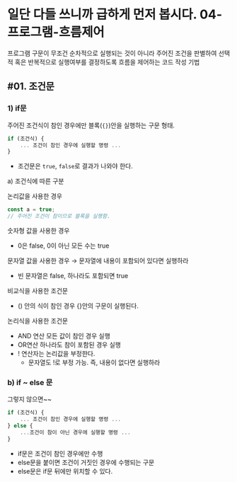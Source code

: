 # 일단 다들 쓰니까 급하게 먼저 봅시다. 04-프로그램-흐름제어

프로그램 구문이 무조건 순차적으로 실행되는 것이 아니라 주어진 조건을 판별하여 선택적 혹은 반복적으로 실행여부를 결정하도록 흐름을 제어하는 코드 작성 기법

## #01. 조건문

### 1) if문

주어진 조건식이 참인 경우에만 블록(`{}`)안을 실행하는 구문 형태.

```jsx
if (조건식) {
	... 조건이 참인 경우에 실행할 명령 ...
}
```

- 조건문은 `true`, `false`로 결과가 나와야 한다.

a) 조건식에 따른 구분

논리값을 사용한 경우

```jsx
const a = true;
// 주어진 조건이 참이므로 블록을 실행함.
```

숫자형 값을 사용한 경우

- 0은 false, 0이 아닌 모든 수는 true

문자열 값을 사용한 경우 → 문자열에 내용이 포함되어 있다면 실행하라

- 빈 문자열은 false, 하나라도 포함되면 true

비교식을 사용한 조건문

- () 안의 식이 참인 경우 {}안의 구문이 실행된다.

논리식을 사용한 조건문

- AND 연산 모든 값이 참인 경우 실행
- OR연산 하나라도 참이 포함된 경우 실행
- ! 연산자는 논리값을 부정한다.
    - 문자열도 !로 부정 가능. 즉, 내용이 없다면 실행하라
    

### b) if ~ else 문

그렇지 않으면~~

```jsx
if (조건식) {
	... 조건이 참인 경우에 실행할 명령 ...
} else {
	...조건이 참이 아닌 경우에 실행할 명령 ...
}
```

- if문은 조건이 참인 경우에만 수행
- else문을 붙이면 조건이 거짓인 경우에 수행되는 구문
- else문은 if문 뒤에만 위치할 수 있다.